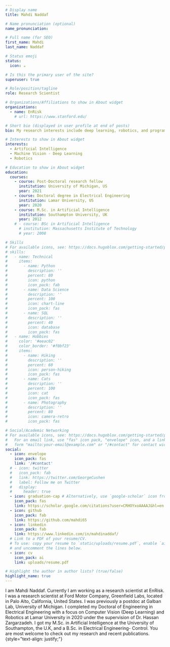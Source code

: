 ```yaml
---
# Display name
title: Mahdi Naddaf

# Name pronunciation (optional)
name_pronunciation: 

# Full name (for SEO)
first_name: Mahdi
last_name: Naddaf

# Status emoji
status:
  icon: ☕️

# Is this the primary user of the site?
superuser: true

# Role/position/tagline
role: Research Scientist

# Organizations/Affiliations to show in About widget
organizations:
  - name: EnRisk
    # url: https://www.stanford.edu/

# Short bio (displayed in user profile at end of posts)
bio: My research interests include deep learning, robotics, and programmable matter.

# Interests to show in About widget
interests:
  - Artificial Intelligence
  - Machine Vision - Deep Learning
  - Robotics

# Education to show in About widget
education:
  courses:
    - course: Post-Doctoral research fellow
      institution: University of Michigan, US
      year: 2021
    - course: Doctoral degree in Electrical Engineering
      institution: Lamar University, US
      year: 2020
    - course: M.Sc. in Artificial Intelligence
      institution: Southampton University, UK
      year: 2012
    # - course: BSc in Artificial Intelligence
      # institution: Massachusetts Institute of Technology
      # year: 2008

# Skills
# For available icons, see: https://docs.hugoblox.com/getting-started/page-builder/#icons
# skills:
#   - name: Technical
#     items:
#       - name: Python
#         description: ''
#         percent: 80
#         icon: python
#         icon_pack: fab
#       - name: Data Science
#         description: ''
#         percent: 100
#         icon: chart-line
#         icon_pack: fas
#       - name: SQL
#         description: ''
#         percent: 40
#         icon: database
#         icon_pack: fas
#   - name: Hobbies
#     color: '#eeac02'
#     color_border: '#f0bf23'
#     items:
#       - name: Hiking
#         description: ''
#         percent: 60
#         icon: person-hiking
#         icon_pack: fas
#       - name: Cats
#         description: ''
#         percent: 100
#         icon: cat
#         icon_pack: fas
#       - name: Photography
#         description: ''
#         percent: 80
#         icon: camera-retro
#         icon_pack: fas

# Social/Academic Networking
# For available icons, see: https://docs.hugoblox.com/getting-started/page-builder/#icons
#   For an email link, use "fas" icon pack, "envelope" icon, and a link in the
#   form "mailto:your-email@example.com" or "/#contact" for contact widget.
social:
  - icon: envelope
    icon_pack: fas
    link: '/#contact'
  # - icon: twitter
  #   icon_pack: fab
  #   link: https://twitter.com/GeorgeCushen
  #   label: Follow me on Twitter
  #   display:
  #     header: true
  - icon: graduation-cap # Alternatively, use `google-scholar` icon from `ai` icon pack
    icon_pack: fas
    link: https://scholar.google.com/citations?user=CRHOYxoAAAAJ&hl=en
  - icon: github
    icon_pack: fab
    link: https://github.com/mahdi65
  - icon: linkedin
    icon_pack: fab
    link: https://www.linkedin.com/in/mahdinaddaf/
  # Link to a PDF of your resume/CV.
  # To use: copy your resume to `static/uploads/resume.pdf`, enable `ai` icons in `params.yaml`,
  # and uncomment the lines below.
  - icon: cv
    icon_pack: ai
    link: uploads/resume.pdf

# Highlight the author in author lists? (true/false)
highlight_name: true
---
```


I am Mahdi Naddaf. Currently I am working as a research scientist at EnRisk. I was a research scientist at Ford Motor Company, Greenfield Labs, located in Palo Alto, California, United States.
I was previously a postdoc at Galban Lab, University of Michigan. I completed my Doctoral of Engineering in Electrical Engineering with a focus on Computer Vision (Deep Learning) and Robotics at Lamar University in 2020 under the supervision of Dr. Hassan Zargarzadeh. I got my M.Sc. in Artificial Intelligence at the University of Southampton, the U.K, and a B.Sc. in Electrical Engineering- Control.
 You are most welcome to check out my research and recent publications.
{style="text-align: justify;"}
